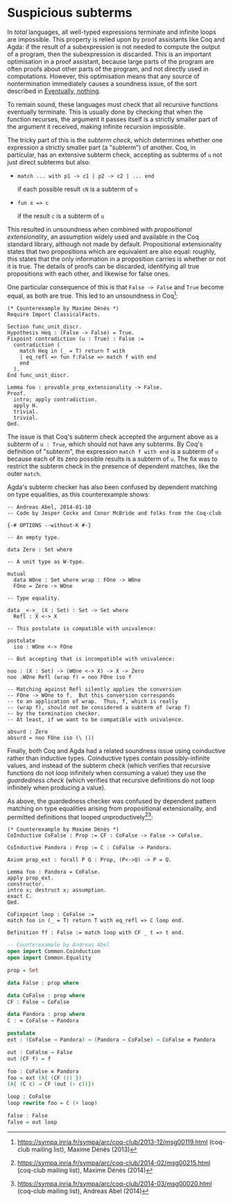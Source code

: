 # Suspicious subterms

In _total_ languages, all well-typed expressions terminate and
infinite loops are impossible. This property is relied upon by proof
assistants like Coq and Agda: if the result of a subexpression is not
needed to compute the output of a program, then the subexpression is
discarded. This is an important optimisation in a proof assistant,
because large parts of the program are often proofs about other parts
of the program, and not directly used in computations. However, this
optimisation means that any source of nontermination immediately
causes a soundness issue, of the sort described in [Eventually,
nothing](eventually-nothing.md).

To remain sound, these languages must check that all recursive
functions eventually terminate. This is usually done by checking that
when the function recurses, the argument it passes itself is a
strictly smaller part of the argument it received, making infinite
recursion impossible.

The tricky part of this is the _subterm check_, which determines
whether one expression a strictly smaller part (a "subterm") of
another. Coq, in particular, has an extensive subterm check, accepting
as subterms of `u` not just direct subterms but also:

  * `match ... with p1 -> c1 | p2 -> c2 | ... end`

    if each possible result `cN` is a subterm of `u`

  * `fun x => c`

    if the result `c` is a subterm of `u`

This resulted in unsoundness when combined with *propositional
extensionality*, an assumption widely used and available in the Coq
standard library, although not made by default. Propositional
extensionality states that two propositions which are equivalent are
also equal: roughly, this states that the only information in a
proposition carries is whether or not it is true. The details of
proofs can be discarded, identifying all true propositions with each
other, and likewise for false ones.

One particular consequence of this is that `False -> False` and `True`
become equal, as both are true. This led to an unsoundness in Coq[^coq]:
```coq
(* Counterexample by Maxime Dénès *)
Require Import ClassicalFacts.

Section func_unit_discr.
Hypothesis Heq : (False -> False) = True.
Fixpoint contradiction (u : True) : False :=
  contradiction (
    match Heq in (_ = T) return T with
    | eq_refl => fun f:False => match f with end
    end
  ).
End func_unit_discr.

Lemma foo : provable_prop_extensionality -> False.
Proof.
  intro; apply contradiction.
  apply H.
  trivial.
  trivial.
Qed.
```

The issue is that Coq's subterm check accepted the argument above as a
subterm of `u : True`, which should not have any subterms. By Coq's
definition of "subterm", the expression `match f with end` is a
subterm of `u` because each of its zero possible results is a subterm
of `u`. The fix was to restrict the subterm check in the presence of
dependent matches, like the outer `match`.

Agda's subterm checker has also been confused by dependent matching on
type equalities, as this counterexample shows:
```
-- Andreas Abel, 2014-01-10
-- Code by Jesper Cockx and Conor McBride and folks from the Coq-club

{-# OPTIONS --without-K #-}

-- An empty type.

data Zero : Set where

-- A unit type as W-type.

mutual
  data WOne : Set where wrap : FOne -> WOne
  FOne = Zero -> WOne

-- Type equality.

data _<->_ (X : Set) : Set -> Set where
  Refl : X <-> X

-- This postulate is compatible with univalence:

postulate
  iso : WOne <-> FOne

-- But accepting that is incompatible with univalence:

noo : (X : Set) -> (WOne <-> X) -> X -> Zero
noo .WOne Refl (wrap f) = noo FOne iso f

-- Matching against Refl silently applies the conversion
-- FOne -> WOne to f.  But this conversion corresponds
-- to an application of wrap.  Thus, f, which is really
-- (wrap f), should not be considered a subterm of (wrap f)
-- by the termination checker.
-- At least, if we want to be compatible with univalence.

absurd : Zero
absurd = noo FOne iso (\ ())
```

Finally, both Coq and Agda had a related soundness issue using
coinductive rather than inductive types. Coinductive types contain
possibly-infinite values, and instead of the subterm check (which
verifies that recursive functions do not loop infinitely when
consuming a value) they use the _guardedness check_ (which verifies
that recursive definitions do not loop infinitely when producing a
value).

As above, the guardedness checker was confused by dependent pattern
matching on type equalities arising from propositional extensionality,
and permitted definitions that looped unproductively[^cocoq][^coagda]:
```coq
(* Counterexample by Maxime Dénès *)
CoInductive CoFalse : Prop := CF : CoFalse -> False -> CoFalse.

CoInductive Pandora : Prop := C : CoFalse -> Pandora.

Axiom prop_ext : forall P Q : Prop, (P<->Q) -> P = Q.

Lemma foo : Pandora = CoFalse.
apply prop_ext.
constructor.
intro x; destruct x; assumption.
exact C.
Qed.

CoFixpoint loop : CoFalse :=
match foo in (_ = T) return T with eq_refl => C loop end.

Definition ff : False := match loop with CF _ t => t end.
```
```agda
-- Counterexample by Andreas Abel
open import Common.Coinduction
open import Common.Equality

prop = Set

data False : prop where

data CoFalse : prop where
CF : False → CoFalse

data Pandora : prop where
C : ∞ CoFalse → Pandora

postulate
ext : (CoFalse → Pandora) → (Pandora → CoFalse) → CoFalse ≡ Pandora

out : CoFalse → False
out (CF f) = f

foo : CoFalse ≡ Pandora
foo = ext (λ{ (CF ()) })
(λ{ (C c) → CF (out (♭ c))})

loop : CoFalse
loop rewrite foo = C (♯ loop)

false : False
false = out loop
```

[^coq]: <https://sympa.inria.fr/sympa/arc/coq-club/2013-12/msg00119.html> (coq-club mailing list), Maxime Dénès (2013)

[^agda]: <https://github.com/agda/agda/issues/1023/> (2015)

[^cocoq]: <https://sympa.inria.fr/sympa/arc/coq-club/2014-02/msg00215.html> (coq-club mailing list), Maxime Dénès (2014)

[^coagda]: <https://sympa.inria.fr/sympa/arc/coq-club/2014-03/msg00020.html> (coq-club mailing list), Andreas Abel (2014)

<!--
  FIXME: is this really eventually-nothing?
   Seems more like the static-type missing gadt value version.
-->